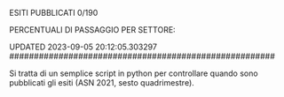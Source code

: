 ESITI PUBBLICATI 0/190 

PERCENTUALI DI PASSAGGIO PER SETTORE:

UPDATED 2023-09-05 20:12:05.303297
###################################################### 

Si tratta di un semplice script in python per controllare quando sono pubblicati gli esiti (ASN 2021, sesto quadrimestre).

